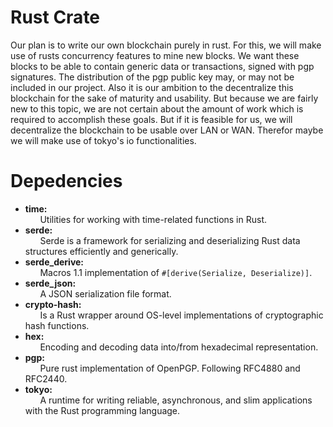 # Rust Crate

Our plan is to write our own blockchain purely in rust. For this, we will make use of rusts concurrency features to mine new 
blocks. We want these blocks to be able to contain generic data or transactions, signed with pgp signatures. The distribution
of the pgp public key may, or may not be included in our project. Also it is our ambition to the decentralize this blockchain
for the sake of maturity and usability. But because we are fairly new to this topic, we are not certain about the amount of 
work which is required to accomplish these goals. But if it is feasible for us, we will decentralize the blockchain to be 
usable over LAN or WAN. Therefor maybe we will make use of tokyo's io functionalities.

# Depedencies
* **time:**  
  &nbsp;&nbsp;&nbsp;&nbsp;&nbsp;&nbsp;Utilities for working with time-related functions in Rust.
* **serde:**  
  &nbsp;&nbsp;&nbsp;&nbsp;&nbsp;&nbsp;Serde is a framework for serializing and deserializing Rust data structures efficiently  and generically.
* **serde_derive:**  
  &nbsp;&nbsp;&nbsp;&nbsp;&nbsp;&nbsp;Macros 1.1 implementation of ```#[derive(Serialize, Deserialize)]```.
* **serde_json:**  
  &nbsp;&nbsp;&nbsp;&nbsp;&nbsp;&nbsp;A JSON serialization file format.
* **crypto-hash:**  
  &nbsp;&nbsp;&nbsp;&nbsp;&nbsp;&nbsp;Is a Rust wrapper around OS-level implementations of cryptographic hash functions.
* **hex:**    
  &nbsp;&nbsp;&nbsp;&nbsp;&nbsp;&nbsp;Encoding and decoding data into/from hexadecimal representation.
* **pgp:**  
  &nbsp;&nbsp;&nbsp;&nbsp;&nbsp;&nbsp;Pure rust implementation of OpenPGP. Following RFC4880 and RFC2440.
* **tokyo:**  
  &nbsp;&nbsp;&nbsp;&nbsp;&nbsp;&nbsp;A runtime for writing reliable, asynchronous, and slim applications with the Rust programming language.
